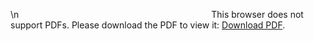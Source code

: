 \n<object data="https://github.com/liatrio/wikify/blob/master/content/Bios/bob_smith.pdf" type="application/pdf" width="700px" height="700px">
    <embed src="https://github.com/liatrio/wikify/blob/master/content/Bios/bob_smith.pdf">
        This browser does not support PDFs. Please download the PDF to view it: <a href="https://github.com/liatrio/wikify/blob/master/content/Bios/bob_smith.pdf">Download PDF</a>.</p>
    </embed>
</object>
